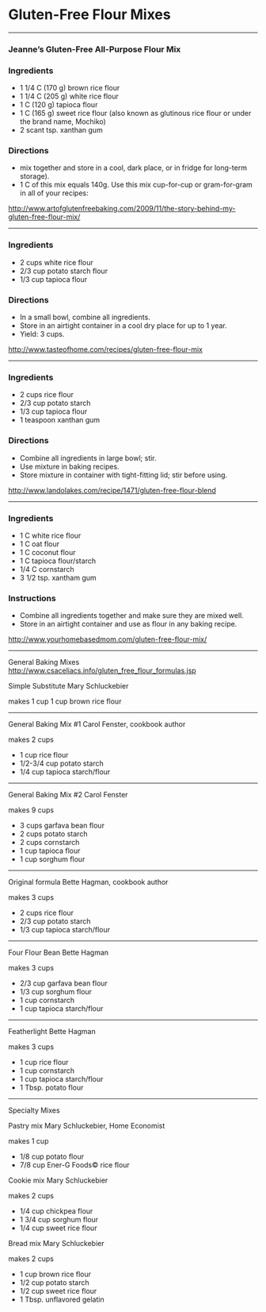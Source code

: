 # Gluten-Free Flour Mixes 

---------------------------------

### Jeanne’s Gluten-Free All-Purpose Flour Mix 


### Ingredients
- 1 1/4 C (170 g) brown rice flour
- 1 1/4 C (205 g) white rice flour
- 1 C (120 g) tapioca flour
- 1 C (165 g) sweet rice flour (also known as glutinous rice flour or under the brand name, Mochiko)
- 2 scant tsp. xanthan gum

### Directions
- mix together and store in a cool, dark place, or in fridge for long-term storage). 
- 1 C of this mix equals 140g. Use this mix cup-for-cup or gram-for-gram in all of your recipes:

http://www.artofglutenfreebaking.com/2009/11/the-story-behind-my-gluten-free-flour-mix/

---------------------------------

### Ingredients
- 2 cups white rice flour
- 2/3 cup potato starch flour
- 1/3 cup tapioca flour

### Directions
- In a small bowl, combine all ingredients. 
- Store in an airtight container in a cool dry place for up to 1 year. 
- Yield: 3 cups. 

http://www.tasteofhome.com/recipes/gluten-free-flour-mix

---------------------------------


### Ingredients
- 2 cups rice flour
- 2/3 cup potato starch
- 1/3 cup tapioca flour
- 1 teaspoon xanthan gum

### Directions
- Combine all ingredients in large bowl; stir.
- Use mixture in baking recipes. 
- Store mixture in container with tight-fitting lid; stir before using. 

http://www.landolakes.com/recipe/1471/gluten-free-flour-blend

---------------------------------

### Ingredients

- 1 C white rice flour
- 1 C oat flour
- 1 C coconut flour
- 1 C tapioca flour/starch
- 1/4 C cornstarch
- 3 1/2 tsp. xantham gum


### Instructions

- Combine all ingredients together and make sure they are mixed well. 
- Store in an airtight container and use as flour in any baking recipe.

http://www.yourhomebasedmom.com/gluten-free-flour-mix/


---------------------------------

General Baking Mixes
http://www.csaceliacs.info/gluten_free_flour_formulas.jsp


Simple Substitute
Mary Schluckebier

makes 1 cup	1 cup brown rice flour

---------------------------------

General Baking Mix #1
Carol Fenster, cookbook author

makes 2 cups	
- 1 cup rice flour 
- 1/2-3/4 cup potato starch 
- 1/4 cup tapioca starch/flour

---------------------------------


General Baking Mix #2
Carol Fenster

makes 9 cups	
- 3 cups garfava bean flour 
- 2 cups potato starch 
- 2 cups cornstarch 
- 1 cup tapioca flour 
- 1 cup sorghum flour


---------------------------------

Original formula
Bette Hagman, cookbook author

makes 3 cups	
- 2 cups rice flour 
- 2/3 cup potato starch 
- 1/3 cup tapioca starch/flour


---------------------------------

Four Flour Bean
Bette Hagman

makes 3 cups	
- 2/3 cup garfava bean flour 
- 1/3 cup sorghum flour 
- 1 cup cornstarch 
- 1 cup tapioca starch/flour


---------------------------------

Featherlight
Bette Hagman

makes 3 cups

- 1 cup rice flour 
- 1 cup cornstarch 
- 1 cup tapioca starch/flour 
- 1 Tbsp. potato flour

---------------------------------

Specialty Mixes

Pastry mix
Mary Schluckebier, Home Economist

makes 1 cup	
- 1/8 cup potato flour 
- 7/8 cup Ener-G Foods©  rice flour

Cookie mix
Mary Schluckebier

makes 2 cups	
- 1/4 cup chickpea flour 
- 1 3/4 cup sorghum flour 
- 1/4 cup sweet rice flour

Bread mix
Mary Schluckebier

makes 2 cups	
- 1 cup brown rice flour 
- 1/2 cup potato starch 
- 1/2 cup sweet rice flour 
- 1 Tbsp. unflavored gelatin
